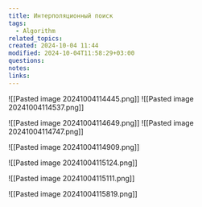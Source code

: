 ```yaml
---
title: Интерполяционный поиск
tags:
  - Algorithm
related_topics: 
created: 2024-10-04 11:44
modified: 2024-10-04T11:58:29+03:00
questions: 
notes: 
links: 
---
```



![[Pasted image 20241004114445.png]]
![[Pasted image 20241004114537.png]]


![[Pasted image 20241004114649.png]]
![[Pasted image 20241004114747.png]]

![[Pasted image 20241004114909.png]]



![[Pasted image 20241004115124.png]]

![[Pasted image 20241004115111.png]] 




![[Pasted image 20241004115819.png]]